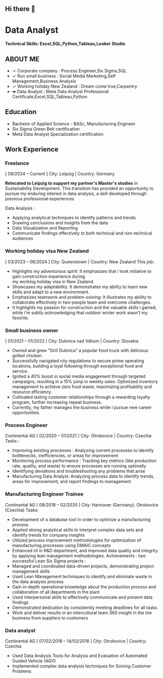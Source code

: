 ## Hi there 👋

<!--
**kopacm/kopacm** is a ✨ _special_ ✨ repository because its `README.md` (this file) appears on your GitHub profile.

Here are some ideas to get you started:

- 🔭 I’m currently working on ...
- 🌱 I’m currently learning ...
- 👯 I’m looking to collaborate on ...
- 🤔 I’m looking for help with ...
- 💬 Ask me about ...
- 📫 How to reach me: ...
- 😄 Pronouns: ...
- ⚡ Fun fact: ...
-->
# Data Analyst

#### Technical Skills: Excel,SQL,Python,Tableau,Looker Studio

## ABOUT ME
- ✓ Corporate company : Process Engineer,Six Sigma,SQL
- ✓ Run small business : Social Media Marketing,Self Management,Business Analysis
- ✓ Working holiday New Zealand : Dream come true,Carpentry
- ➡ Data Analyst : Meta Data Analyst Professional Certificate,Excel,SQL,Tableau,Python

## Education 

- Bachelor of Applied Science - BASc, Manufacturing Engineer 
- Six Sigma Green Belt certification
- Meta Data Analyst Specialization certification

## Work Experience

### Freelance 
[ 09/2024 – Current ] 
City: Leipzig | Country: Germany 

**Relocated to Leipzig to support my partner's Master's studies** in Sustainability Development. This transition has
provided an opportunity to pursue my enduring interest in data analysis, a skill developed through previous
professional experiences

Data Analysis :
- Applying analytical techniques to identify patterns and trends
- Drawing conclusions and insights from the data
- Data Visualization and Reporting
- Communicate findings effectively to both technical and non-technical audiences

### Working holiday visa New Zealand 
[ 03/2023 – 06/2024 ] 
City: Queenstown | Country: New Zealand 
This job:
- Highlights my adventurous spirit: It emphasizes that i took initiative to gain construction experience during  
  my working holiday visa in New Zealand.
- Showcases my adaptability: It demonstrates my ability to learn new skills and adapt to a new environment.
- Emphasizes teamwork and problem-solving: It illustrates my ability to collaborate effectively in two-people team
  and overcome challenges.
- It highlights my passion for construction and the valuable skills i gained, while i'm subtly acknowledging that
  outdoor winter work wasn't my favorite.

### Small business owner 
[ 01/2021 – 01/2023 ] 
City: Dubnica nad Váhom | Country: Slovakia 

- Owned and grew "Grill Dubnica" a popular food truck with delicious grilled chicken.
- Successfully navigated city regulations to secure prime operating locations, building a loyal following through
  exceptional food and service.
- Ignited a 40% boost in social media engagement through targeted campaigns, resulting in a 15% jump in weekly
  sales. Optimized inventory management to achieve zero food waste, maximizing profitability and resource efficiency.
- Cultivated lasting customer relationships through a rewarding loyalty program, further increasing repeat business.
- Currently, my father manages the business while I pursue new career opportunities.


### Process Engineer 
Continental AG [ 02/2020 – 01/2021 ] 
City: Otrokovice | Country: Czechia 
Tasks :
  - Improving existing processes : Analyzing current processes to identify bottlenecks, inefficiencies, or areas for
    improvement
  - Monitoring process performance : Tracking key metrics (like production rate, quality, and waste) to ensure
    processes are running optimally
  - Identifying deviations and troubleshooting any problems that arise
  - Manufacturing Data Analyst: Analyzing process data to identify trends, areas for improvement, and report
    findings to management


### Manufacturing Engineer Trainee 
Continental AG [ 08/2018 – 02/2020 ] 
City: Hannover (Germany), Otrokovice (Czechia) 
Tasks:
  - Development of a database tool in order to optimize a manufacturing process
  - Applied strong analytical skills to interpret complex data sets and identify trends for company insights
  - Utilized process improvement methodologies for optimization of manufacturing processes using DMAIC
    concepts
  - Enhanced UI in R&D department, and improved data quality and integrity by applying lean management
    methodologies.
Achievements : two successful Lean Six Sigma projects :
  - Managed and coordinated data-driven projects, demonstrating project management skills
  - Used Lean Management techniques to identify and eliminate waste in the data analysis process
  - Gain in-depth operational knowledge about the production process and collaboration of all departments in the
    plant
  - Used interpersonal skills to effectively communicate and present data findings
  - Demonstrated dedication by consistently meeting deadlines for all tasks.
  - Work and deliver results in an intercultural team 360 insight in the tire business from suppliers to customers
  
### Data analyst 
Continental AG [ 07/02/2018 – 14/02/2018 ] 
City: Otrokovice | Country: Czechia 
  - Used Data Analysis Tools for Analysis and Evaluation of Automated Guided Vehicle (AGV)
  - Implemented complex data analysis techniques for Solving Customer Problems
